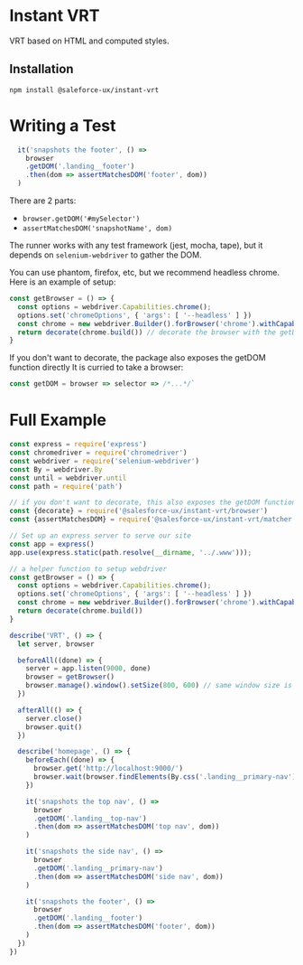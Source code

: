 # Instant VRT

VRT based on HTML and computed styles.

## Installation

`npm install @saleforce-ux/instant-vrt`

# Writing a Test

```js
  it('snapshots the footer', () =>
    browser
    .getDOM('.landing__footer')
    .then(dom => assertMatchesDOM('footer', dom))
  )
```

There are 2 parts:
* `browser.getDOM('#mySelector')`
* `assertMatchesDOM('snapshotName', dom)`

The runner works with any test framework (jest, mocha, tape), but it depends on
`selenium-webdriver` to gather the DOM.

You can use phantom, firefox, etc, but we recommend headless chrome. Here is an
example of setup:

```js
const getBrowser = () => {
  const options = webdriver.Capabilities.chrome();
  options.set('chromeOptions', { 'args': [ '--headless' ] })
  const chrome = new webdriver.Builder().forBrowser('chrome').withCapabilities(options)
  return decorate(chrome.build()) // decorate the browser with the getDOM function
}
```

If you don't want to decorate, the package also exposes the getDOM function directly
It is curried to take a browser:

```js
const getDOM = browser => selector => /*...*/`
```

# Full Example

```js
const express = require('express')
const chromedriver = require('chromedriver')
const webdriver = require('selenium-webdriver')
const By = webdriver.By
const until = webdriver.until
const path = require('path')

// if you don't want to decorate, this also exposes the getDOM function
const {decorate} = require('@salesforce-ux/instant-vrt/browser')
const {assertMatchesDOM} = require('@salesforce-ux/instant-vrt/matcher')

// Set up an express server to serve our site
const app = express()
app.use(express.static(path.resolve(__dirname, '../.www')));

// a helper function to setup webdriver
const getBrowser = () => {
  const options = webdriver.Capabilities.chrome();
  options.set('chromeOptions', { 'args': [ '--headless' ] })
  const chrome = new webdriver.Builder().forBrowser('chrome').withCapabilities(options)
  return decorate(chrome.build())
}

describe('VRT', () => {
  let server, browser

  beforeAll((done) => {
    server = app.listen(9000, done)
    browser = getBrowser()
    browser.manage().window().setSize(800, 600) // same window size is important
  })

  afterAll(() => {
    server.close()
    browser.quit()
  })

  describe('homepage', () => {
    beforeEach((done) => {
      browser.get('http://localhost:9000/')
      browser.wait(browser.findElements(By.css('.landing__primary-nav')), 2000).then(() => done())
    })

    it('snapshots the top nav', () =>
      browser
      .getDOM('.landing__top-nav')
      .then(dom => assertMatchesDOM('top nav', dom))
    )

    it('snapshots the side nav', () =>
      browser
      .getDOM('.landing__primary-nav')
      .then(dom => assertMatchesDOM('side nav', dom))
    )

    it('snapshots the footer', () =>
      browser
      .getDOM('.landing__footer')
      .then(dom => assertMatchesDOM('footer', dom))
    )
  })
})
```
